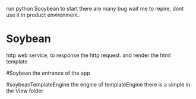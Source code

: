 
run python Sooybean to start
there are many bug wait me to repire, dont use it in product environment.

# Soybean
http web service, to response the http request. and render the html template

#Soybean 
the entrance of the app

#soybeanTemplateEngine
the engine of templateEngine
there is a simple in the View folder 